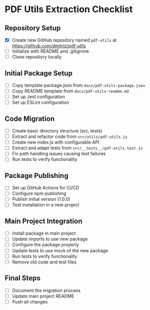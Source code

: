# PDF Utils Extraction Checklist

## Repository Setup

- [x] Create new GitHub repository named `pdf-utils` at <https://github.com/dmitriz/pdf-utils>
- [ ] Initialize with README and .gitignore
- [ ] Clone repository locally

## Initial Package Setup

- [ ] Copy template package.json from `docs/pdf-utils-package.json`
- [ ] Copy README template from `docs/pdf-utils-readme.md`
- [ ] Set up Jest configuration
- [ ] Set up ESLint configuration

## Code Migration

- [ ] Create basic directory structure (src, tests)
- [ ] Extract and refactor code from `src/utils/pdf-utils.js`
- [ ] Create new index.js with configurable API
- [ ] Extract and adapt tests from `src/__tests__/pdf-utils.test.js`
- [ ] Fix path handling issues causing test failures 
- [ ] Run tests to verify functionality

## Package Publishing

- [ ] Set up GitHub Actions for CI/CD
- [ ] Configure npm publishing
- [ ] Publish initial version (1.0.0)
- [ ] Test installation in a new project

## Main Project Integration

- [ ] Install package in main project
- [ ] Update imports to use new package
- [ ] Configure the package properly
- [ ] Update tests to use mock of the new package
- [ ] Run tests to verify functionality
- [ ] Remove old code and test files

## Final Steps

- [ ] Document the migration process
- [ ] Update main project README
- [ ] Push all changes
